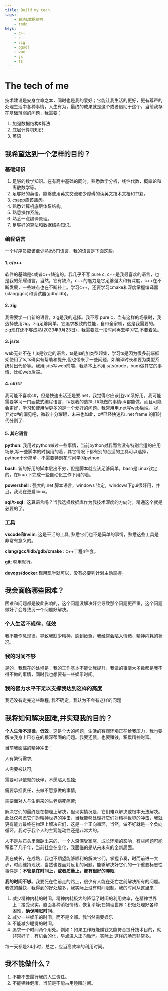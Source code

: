 ```yaml
---
title: Build my tech
tags:
    - 算法&数据结构
    - todo
keys:
    - c++
    - c
    - zig
    - pgsql
    - vue
    - js
    - ts
---
```


# The tech of me


技术建设是安身立命之本，同时也是我的爱好；它能让我生活的更好，更有尊严的处理生活中各种事情，人生有为，最终的成果就是这个或者借助于这个。当前我存在基础薄弱的问题，我需要：
1. 加强数据结构&算法
2. 底层计算机知识
3. 英语


## 我希望达到一个怎样的目的？

### 基础知识

1. 足够的数学知识。在有高中基础的同时，熟悉数学分析，线性代数，概率论和离散数学等。
2. 足够好的英语，能够使用英文交流和少障碍的读英文技术文档和书籍。
3. csapp应该熟悉。
4. 熟悉计算机底层体系结构。
5. 熟悉操作系统。
5. 熟悉一点编译原理。
6. 足够好的算法和数据结构知识。
### 编程语言

一个程序员应该至少熟悉5门语言，我的语言是下面这些。

#### 1. c/c++

软件的基础是c或者c++铸造的。我几乎不写 pure c, c++是我最喜欢的语言，也是我的荣耀语言，当然，它有缺点。c++的魅力是它足够强大和有深度，c++在不断发展，一些缺点也在不断补上。学习c++，还要学习cmake和深度掌握编译器(clang/gcc)和调试器(gdb/lldb)。

#### 2. zig

我需要学一门新的语言，zig是我的选择。我不写 pure c，当有这样的场景时，我选择使用zig。zig足够简单，它追求极致的性能，自带全家桶，这是我需要的。zig现在还不够成熟(2023年9月23日)，我需要过一段时间再去学习它,不要着急。

#### 3. js/ts

web无处不在！js是钦定的语言，ts是js的加类型超集，学习ts是因为很多前端框架使用了ts,ts确实有帮助和提升,但也带来了一些问题，如编译时长和要为类型系统付出代价等。我用js/ts写web前端，我基本上不用js/ts(node，bun)做其它的事情，比如web后端。

#### 4. c#/f#

我可能不喜欢c#，但是快速出活还是要.net，我觉得它应该比jvm系好用。我可能需要学习一门函数式编程语言，f#是我的选择, f#能做的事情c#都能做，而且可能会更好，学习和使用f#更多的是一个爱好的问题。我常用用.net写web后端。
抛弃对c#的偏见吧，微软十分耀眼，未来也如此，c#已经快速和 .net frame 的旧时代分割了.

#### 5. 其它语言

**python**: 我用过python做过一些事情，当前python对我而言没有特别合适的应用场景,写一些脚本的时候用的着，其它情况下都有别的合适的工具可以选择，python十分简单，不需要特别花时间学习python

**bash**: 新的好用的脚本层出不穷，但是脚本就应该足够简单。bash是Linux钦定的，在linux下完成一些自动化工作下用的着。

**powershell** : 强大的.net 脚本语言，windows 钦定。windows下gui很好用，并且，我现在更爱linux。

**sql/t-sql** : 这算语言吗？当我选择数据库作为我技术深度的方向时，精通这个就是必要的了。

### 工具

**vscode和nvim**: 这是干活的工具, 熟悉它们也不是简单的事情，熟悉这些工具是非常有意义的。

**clang/gcc/lldb/gdb/cmake** : c++工程n件套。

**git**: 够用就行。

**devops/docker**:现用现学就可以，没有必要列计划主动掌握。


## 我会面临哪些困难？

困难和问题都是彼此影响的，这个问题没解决好会导致那个问题更严重，这个问题做好了会导致另一个问题好解决。

### 个人生活不规律，低效

我不能作息规律，导致我缺少精神，感到疲惫，我经常会陷入情绪、精神内耗的状况。

### 我的时间不够

是的，我现在的处境是：我的工作基本不能让我提升，我做的事情大多数都是我不得不做的事情，同时我也想要有一些娱乐时间。

### 我的智力水平不足以支撑我达到这样的高度

我还没有走完这些路程, 我不确定。我认为不会有这样的问题

## 我将如何解决困难,并实现我的目的？

 **个人生活不规律，低效**。这是个大的问题，生活的客观环境正在给我压力，我也要解决我身上已存在的根深蒂固的问题。我要还债，也要赚钱，积累精神财富。

当前我面临的精神冲击：

人有繁衍需求;

人需要被认可;

需要可以依赖的伙伴，不愿陷入孤独;

需要承担责任，去做不愿意做的事情;

需要面对人与生俱来的生老病死痛苦;

解决它们的最终是在物理上解决，但现实情况是，它们难以解决或根本无法解决。此处仅考虑它们对精神世界的冲击，当我能够处理好它们对精神世界的冲击，我就更有能力最终在物理上解决它们，这是一个正向循环，当然，做不好就是一个负向循环。我对于我个人的主观能动性还是非常大的。

人不是从石头里面蹦出来的，一个人深深受家庭、成长环境的影响，有些问题可能积累了几千年，当前社会在变化，我面临的是从来未有的全新局面。

我在成长，在成熟，我也不期望能够顺利的解决它们，掌握节奏，时而前进一大步，时而维持现状，当然也要面对反复的问题。能够解决好它们的一个重要标志性事件是：**不管是在时间上，或者质量上，都有很好的睡眠**


**我的时间不够**。我要死在往前走的路上，很少有人能在死亡之前解决所有的问题。我做的越快，我得到的好处越多，我实际上没有时间限制。我的时间从这里来：

1. 减少精神内耗的时间。精神内耗极大的降低了时间的利用效率，在精神世界上：接受现实，直面各种消极情绪，恢复平静;在物理世界：积极处理好各种困难，**确保睡眠时间**。
2. 减少一些娱乐的时间，而不是全部。我当然需要娱乐
3. 不能减少睡觉的时间。
4. 追求一个时间两个用处。例如：如果工作既能赚钱又能符合提升技术目的，就非常好了，有机会的化，早点进入正向循环。实际上 这样的场景非常多。

每一天都是24小时，总之，应当高效率的利用时间。

## 我不能做什么？

1. 不能不去履行我的人生责任。
2. 不能牺牲健康，当前是不能占用睡眠时间。